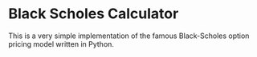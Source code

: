 # Black Scholes Calculator

This is a very simple implementation of the famous Black-Scholes option pricing model written in Python.
